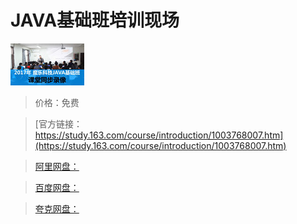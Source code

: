 # JAVA基础班培训现场

![img](../../../assets/study163/free/6632554305419552747.jpg)

> 价格：免费

> [官方链接：https://study.163.com/course/introduction/1003768007.htm](https://study.163.com/course/introduction/1003768007.htm)

> [阿里网盘：]()

> [百度网盘：]()

> [夸克网盘：]()
